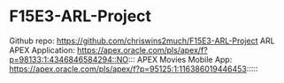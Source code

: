 # F15E3-ARL-Project

Github repo: https://github.com/chriswins2much/F15E3-ARL-Project
ARL APEX Application: https://apex.oracle.com/pls/apex/f?p=98133:1:4346846584294::NO:::
APEX Movies Mobile App: https://apex.oracle.com/pls/apex/f?p=95125:1:116386019446453:::::